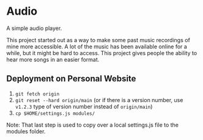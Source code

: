 # Audio
A simple audio player.

This project started out as a way to make some past music recordings of mine more accessible. A lot of the music has been available online for a while, but it might be hard to access. This project gives people the ability to hear more songs in an easier format.

## Deployment on Personal Website
1. `git fetch origin`
2. `git reset --hard origin/main` (or if there is a version number, use `v1.2.3` type of version number instead of `origin/main`)
3. `cp $HOME/settings.js modules/`

Note: That last step is used to copy over a local settings.js file to the modules folder.
